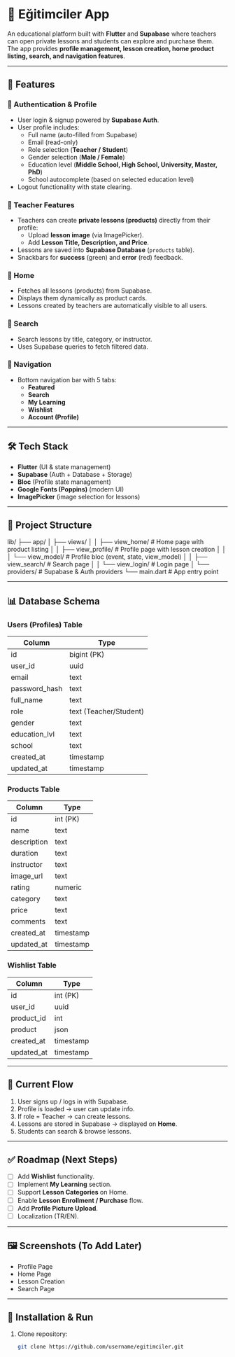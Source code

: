 # 📘 Eğitimciler App

An educational platform built with **Flutter** and **Supabase** where teachers can open private lessons and students can explore and purchase them.  
The app provides **profile management, lesson creation, home product listing, search, and navigation features**.

---

## 🚀 Features

### 🔹 Authentication & Profile
- User login & signup powered by **Supabase Auth**.  
- User profile includes:  
  - Full name (auto-filled from Supabase)  
  - Email (read-only)  
  - Role selection (**Teacher / Student**)  
  - Gender selection (**Male / Female**)  
  - Education level (**Middle School, High School, University, Master, PhD**)  
  - School autocomplete (based on selected education level)  
- Logout functionality with state clearing.

### 🔹 Teacher Features
- Teachers can create **private lessons (products)** directly from their profile:  
  - Upload **lesson image** (via ImagePicker).  
  - Add **Lesson Title, Description, and Price**.  
- Lessons are saved into **Supabase Database** (`products` table).  
- Snackbars for **success** (green) and **error** (red) feedback.

### 🔹 Home
- Fetches all lessons (products) from Supabase.  
- Displays them dynamically as product cards.  
- Lessons created by teachers are automatically visible to all users.  

### 🔹 Search
- Search lessons by title, category, or instructor.  
- Uses Supabase queries to fetch filtered data.  

### 🔹 Navigation
- Bottom navigation bar with 5 tabs:  
  - **Featured**  
  - **Search**  
  - **My Learning**  
  - **Wishlist**  
  - **Account (Profile)**  

---

## 🛠️ Tech Stack

- **Flutter** (UI & state management)  
- **Supabase** (Auth + Database + Storage)  
- **Bloc** (Profile state management)  
- **Google Fonts (Poppins)** (modern UI)  
- **ImagePicker** (image selection for lessons)  

---

## 📂 Project Structure

lib/
├── app/
│ ├── views/
│ │ ├── view_home/ # Home page with product listing
│ │ ├── view_profile/ # Profile page with lesson creation
│ │ │ └── view_model/ # Profile bloc (event, state, view_model)
│ │ ├── view_search/ # Search page
│ │ └── view_login/ # Login page
│ └── providers/ # Supabase & Auth providers
└── main.dart # App entry point

---

## 📊 Database Schema

### Users (Profiles) Table
| Column        | Type                        |
|---------------|-----------------------------|
| id            | bigint (PK)                 |
| user_id       | uuid                        |
| email         | text                        |
| password_hash | text                        |
| full_name     | text                        |
| role          | text (Teacher/Student)      |
| gender        | text                        |
| education_lvl | text                        |
| school        | text                        |
| created_at    | timestamp                   |
| updated_at    | timestamp                   |

### Products Table
| Column      | Type              |
|-------------|-------------------|
| id          | int (PK)          |
| name        | text              |
| description | text              |
| duration    | text              |
| instructor  | text              |
| image_url   | text              |
| rating      | numeric           |
| category    | text              |
| price       | text              |
| comments    | text              |
| created_at  | timestamp         |
| updated_at  | timestamp         |

### Wishlist Table
| Column      | Type      |
| ----------- | --------- |
| id          | int (PK)  |
| user\_id    | uuid      |
| product\_id | int       |
| product     | json      |
| created\_at | timestamp |
| updated\_at | timestamp |


---

## 🎯 Current Flow

1. User signs up / logs in with Supabase.  
2. Profile is loaded → user can update info.  
3. If role = Teacher → can create lessons.  
4. Lessons are stored in Supabase → displayed on **Home**.  
5. Students can search & browse lessons.  

---

## ✅ Roadmap (Next Steps)

- [ ] Add **Wishlist** functionality.  
- [ ] Implement **My Learning** section.  
- [ ] Support **Lesson Categories** on Home.  
- [ ] Enable **Lesson Enrollment / Purchase** flow.  
- [ ] Add **Profile Picture Upload**.  
- [ ] Localization (TR/EN).  

---

## 🖼️ Screenshots (To Add Later)
- Profile Page  
- Home Page  
- Lesson Creation  
- Search Page  

---

## 📌 Installation & Run

1. Clone repository:
   ```bash
   git clone https://github.com/username/egitimciler.git

